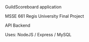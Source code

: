 GuildScoreboard application

MSSE 661
Regis University
Final Project

API Backend

Uses: NodeJS / Express / MySQL

